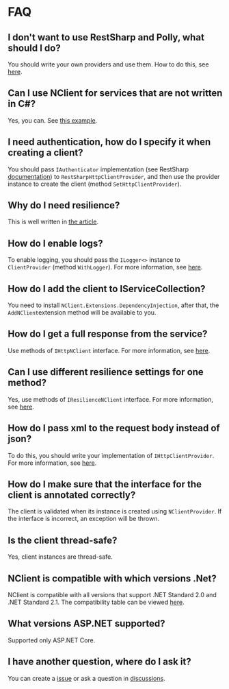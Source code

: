 # FAQ

## I don't want to use RestSharp and Polly, what should I do?
You should write your own providers and use them. How to do this, see [here](/providers/index.md).

## Can I use NClient for services that are not written in C#?
Yes, you can. See [this example](/examples/non-dot-net-service.md).

## I need authentication, how do I specify it when creating a client?
You should pass `IAuthenticator` implementation 
(see RestSharp [documentation](https://restsharp.dev/api/RestSharp.html#namespace-restsharp-authenticators)) 
to `RestSharpHttpClientProvider`, and then use the provider instance to create the client (method `SetHttpClientProvider`).

## Why do I need resilience?
This is well written in [the article](https://docs.microsoft.com/en-us/dotnet/architecture/cloud-native/application-resiliency-patterns).

## How do I enable logs?
To enable logging, you should pass the `ILogger<>` instance to `ClientProvider` (method `WithLogger`). 
For more information, see [here](/features/logging.md).

## How do I add the client to IServiceCollection?
You need to install `NClient.Extensions.DependencyInjection`, after that, the `AddNClient`extension method will be available to you.

## How do I get a full response from the service?
Use methods of `IHttpNClient` interface. For more information, see [here](/features/http-response.md).

## Can I use different resilience settings for one method?
Yes, use methods of `IResilienceNClient` interface. For more information, see [here](/features/resilience.md).

## How do I pass xml to the request body instead of json?
To do this, you should write your implementation of `IHttpClientProvider`. 
For more information, see [here](/providers/http-client-provider.md).

## How do I make sure that the interface for the client is annotated correctly?
The client is validated when its instance is created using `NClientProvider`. If the interface is incorrect, an exception will be thrown.

## Is the client thread-safe?
Yes, client instances are thread-safe.

## NClient is compatible with which versions .Net?
NClient is compatible with all versions that support .NET Standard 2.0 and .NET Standard 2.1. 
The compatibility table can be viewed [here](https://docs.microsoft.com/en-us/dotnet/standard/net-standard).

## What versions ASP.NET supported?
Supported only ASP.NET Core.

## I have another question, where do I ask it?
You can create a [issue](https://github.com/nclient/NClient/issues) or ask a question in [discussions](https://github.com/nclient/NClient/discussions).
